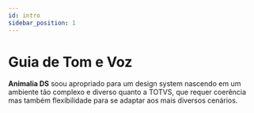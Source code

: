 ```yaml
---
id: intro
sidebar_position: 1
---
```


# Guia de Tom e Voz

**Animalia DS** soou apropriado para um design system nascendo em um ambiente tão complexo e diverso quanto a TOTVS, que requer coerência mas também flexibilidade para se adaptar aos mais diversos cenários.
